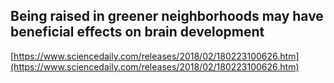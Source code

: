 ## Being raised in greener neighborhoods may have beneficial effects on brain development
  
  [https://www.sciencedaily.com/releases/2018/02/180223100626.htm](https://www.sciencedaily.com/releases/2018/02/180223100626.htm)